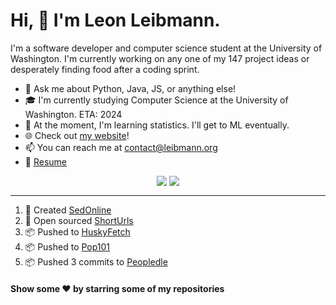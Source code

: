 # Hi, 👋 I'm Leon Leibmann.
I'm a software developer and computer science student at the University of Washington. I'm currently working on any one of my 147 project ideas or desperately finding food after a coding sprint.

- 💬 Ask me about Python, Java, JS, or anything else!
- 🎓 I'm currently studying Computer Science at the University of Washington. ETA: 2024
- 🌱 At the moment, I'm learning statistics. I'll get to ML eventually.
- 🌐 Check out [my website](https://leibmann.org)!
- 📫 You can reach me at [contact@leibmann.org](mailto:contact@leibmann.org)
- 📄 [Resume](https://leibmann.org/Leon_Leibmann_Resume.pdf)

<div align="middle">
<img align="top" src="https://github-readme-stats.vercel.app/api/top-langs/?username=Pop101&layout=compact&theme=transparent&hide_border=true&hide=css">
<img align="top" src="https://github-readme-stats.vercel.app/api?username=Pop101&show_icons=true&theme=transparent&hide_border=true&count_private=true&hide=issues&include_all_commits&hide_rank=true">
</div>

---
<!--START_SECTION:activity-->
1. 🎉 Created [SedOnline](https://github.com/Pop101/SedOnline)
2. 🎉 Open sourced [ShortUrls](https://github.com/Pop101/ShortUrls)
3. 📦 Pushed to [HuskyFetch](https://github.com/Pop101/HuskyFetch)
4. 📦 Pushed to [Pop101](https://github.com/Pop101/Pop101)
5. 📦 Pushed 3 commits to [Peopledle](https://github.com/Pop101/Peopledle)
<!--END_SECTION:activity-->

#### Show some ❤️ by starring some of my repositories
